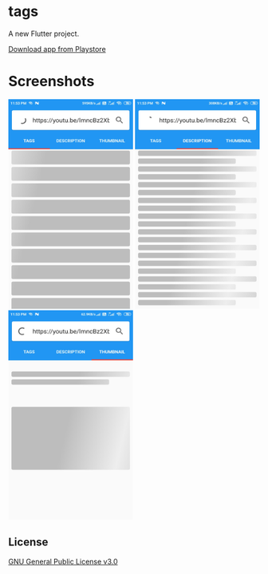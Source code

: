 # tags

A new Flutter project.

[Download app from Playstore](https://play.google.com/store/apps/details?id=com.akz.tag)

# Screenshots

<img width="250" height="420" src="./assets/images/Screenshot_2023-05-06-23-53-07-646_com.akz.tag.jpg">

<img width="250" height="420" src="./assets/images/Screenshot_2023-05-06-23-53-10-827_com.akz.tag.jpg">

<img width="250" height="420" src="./assets/images/Screenshot_2023-05-06-23-53-13-781_com.akz.tag.jpg">

## License

[GNU General Public License v3.0](LICENSE)
